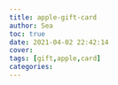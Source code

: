 ```yaml
---
title: apple-gift-card
author: Sea
toc: true
date: 2021-04-02 22:42:14
cover:
tags: [gift,apple,card]
categories:
---
```

